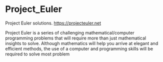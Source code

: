 # Project_Euler
Project Euler solutions. 
https://projecteuler.net

Project Euler is a series of challenging mathematical/computer programming problems that will require more than just mathematical insights to solve. Although mathematics will help you arrive at elegant and efficient methods, the use of a computer and programming skills will be required to solve most problem

